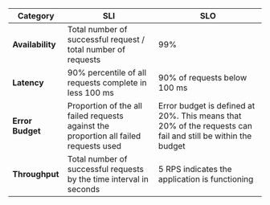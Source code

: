 ﻿| **Category**     | **SLI**                                                                                | **SLO**                                                                                                     |
|------------------|----------------------------------------------------------------------------------------|-------------------------------------------------------------------------------------------------------------|
| **Availability** | Total number of successful request / total number of requests                          | 99%                                                                                                         |
| **Latency**      | 90% percentile of all requests complete in less 100 ms                                 | 90% of requests below 100 ms                                                                                |
| **Error Budget** | Proportion of the all failed requests against the proportion all failed requests used  | Error budget is defined at 20%. This means that 20% of the requests can fail and still be within the budget |
| **Throughput**   | Total number of successful requests by the time interval in seconds                    | 5 RPS indicates the application is functioning                                                              |
